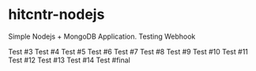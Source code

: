 # hitcntr-nodejs
Simple Nodejs + MongoDB Application.
Testing Webhook

Test #3
Test #4
Test #5
Test #6
Test #7
Test #8
Test #9
Test #10
Test #11
Test #12
Test #13
Test #14
Test #final
